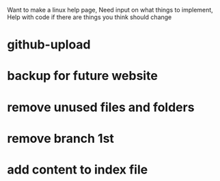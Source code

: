 Want to make a linux help page,
Need input on what things to implement,
Help with code if there are things you think should change


# github-upload
# backup for future website
# remove unused files and folders
# remove branch 1st
# add content to index file